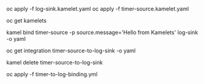 oc apply -f log-sink.kamelet.yaml
oc apply -f timer-source.kamelet.yaml

oc get kamelets

kamel bind timer-source -p source.message='Hello from Kamelets' log-sink -o yaml

oc get integration timer-source-to-log-sink -o yaml

kamel delete timer-source-to-log-sink

oc apply -f timer-to-log-binding.yml 